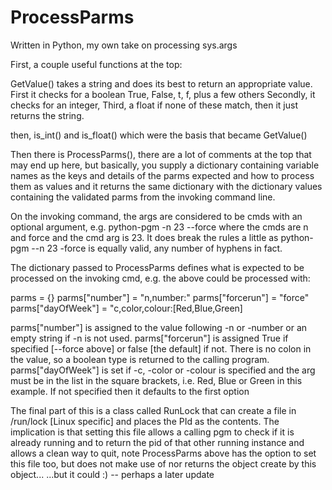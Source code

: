 # ProcessParms
Written in Python, my own take on processing sys.args

First, a couple useful functions at the top:

GetValue() takes a string and does its best to return an appropriate value.
First it checks for a boolean True, False, t, f, plus a few others
Secondly, it checks for an integer,
Third, a float
if none of these match, then it just returns the string.

then, is_int() and is_float() which were the basis that became GetValue()

Then there is ProcessParms(), there are a lot of comments at the top that may end up here,
but basically, you supply a dictionary containing variable names as the keys and details
of the parms expected and how to process them as values and it returns the same dictionary
with the dictionary values containing the validated parms from the invoking command line.

On the invoking command, the args are considered to be cmds with an optional argument,
e.g. python-pgm -n 23 --force
where the cmds are n and force and the cmd arg is 23. It does break the rules a little as
python-pgm --n 23 -force is equally valid, any number of hyphens in fact.

The dictionary passed to ProcessParms defines what is expected to be processed on the 
invoking cmd, e.g. the above could be processed with:

parms = {}
parms["number"] = "n,number:"
parms["forcerun"] = "force"
parms["dayOfWeek"] = "c,color,colour:[Red,Blue,Green]

parms["number"] is assigned to the value following -n or -number or an empty string if -n is not used.
parms["forcerun"] is assigned True if specified [--force above] or false [the default] if not. There is
  no colon in the value, so a boolean type is returned to the calling program.
parms["dayOfWeek"] is set if -c, -color or -colour is specified and the arg must be in the list in the
square brackets, i.e. Red, Blue or Green in this example. If not specified then it defaults to the first
option

The final part of this is a class called RunLock that can create a file in /run/lock [Linux specific]
and places the PId as the contents. The implication is that setting this file allows a calling pgm to 
check if it is already running and to return the pid of that other running instance and allows a clean
way to quit, note ProcessParms above has the option to set this file too, but does not make use of nor
returns the object create by this object...
...but it could :) -- perhaps a later update
